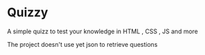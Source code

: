 # Quizzy
A simple quizz to test your knowledge in HTML , CSS , JS and more


The project doesn't use yet json to retrieve questions 
